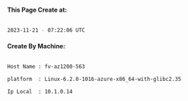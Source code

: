 
   
#### This Page Create at:

```bash

2023-11-21 - 07:22:06 UTC

```

#### Create By Machine:

```bash

Host Name : fv-az1200-563

platform  : Linux-6.2.0-1016-azure-x86_64-with-glibc2.35

Ip Local  : 10.1.0.14

```


